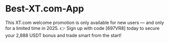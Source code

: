 # Best-XT.com-App
This XT.com welcome promotion is only available for new users — and only for a limited time in 2025.  👉 Sign up with code [697VR8] today to secure your 2,888 USDT bonus and trade smart from the start!
